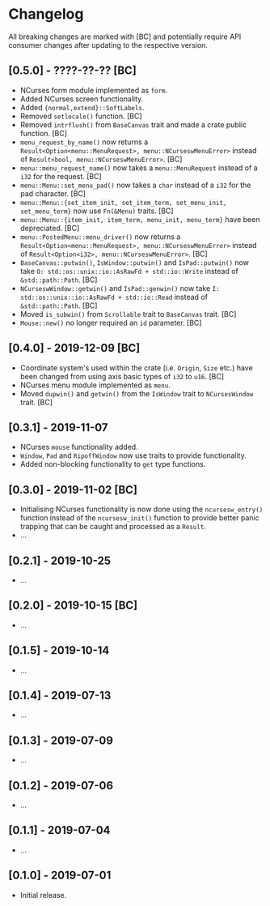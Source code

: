 # Changelog

All breaking changes are marked with [BC] and potentially require API consumer changes after updating to the respective version.

## [0.5.0] - ????-??-?? [BC]
- NCurses form module implemented as `form`.
- Added NCurses screen functionality.
- Added `{normal,extend}::SoftLabels`.
- Removed `setlocale()` function. [BC]
- Removed `intrflush()` from `BaseCanvas` trait and made a crate public function. [BC]
- `menu_request_by_name()` now returns a `Result<Option<menu::MenuRequest>, menu::NCurseswMenuError>` instead of `Result<bool, menu::NCurseswMenuError>`. [BC]
- `menu::menu_request_name()` now takes a `menu::MenuRequest` instead of a `i32` for the request. [BC]
- `menu::Menu::set_menu_pad()` now takes a `char` instead of a `i32` for the pad character. [BC]
- `menu::Menu::{set_item_init, set_item_term, set_menu_init, set_menu_term}` now use `Fn(&Menu)` traits. [BC]
- `menu::Menu::{item_init, item_term, menu_init, menu_term}` have been depreciated. [BC]
- `menu::PostedMenu::menu_driver()` now returns a `Result<Option<menu::MenuRequest>, menu::NCurseswMenuError>` instead of `Result<Option<i32>, menu::NCurseswMenuError>`. [BC]
- `BaseCanvas::putwin()`, `IsWindow::putwin()` and `IsPad::putwin()` now take `O: std::os::unix::io::AsRawFd + std::io::Write` instead of `&std::path::Path`. [BC]
- `NCurseswWindow::getwin()` and `IsPad::genwin()` now take `I: std::os::unix::io::AsRawFd + std::io::Read` instead of `&std::path::Path`. [BC]
- Moved `is_subwin()` from `Scrollable` trait to `BaseCanvas` trait. [BC]
- `Mouse::new()` no longer required an `id` parameter. [BC]

## [0.4.0] - 2019-12-09 [BC]
- Coordinate system's used within the crate (i.e. `Origin`, `Size` etc.) have been changed from using axis basic types of `i32` to `u16`. [BC]
- NCurses menu module implemented as `menu`.
- Moved `dupwin()` and `getwin()` from the `IsWindow` trait to `NCursesWindow` trait. [BC]

## [0.3.1] - 2019-11-07
- NCurses `mouse` functionality added.
- `Window`, `Pad` and `RipoffWindow` now use traits to provide functionality.
- Added non-blocking functionality to `get` type functions.

## [0.3.0] - 2019-11-02 [BC]
- Initialising NCurses functionality is now done using the `ncursesw_entry()` function instead of the `ncursesw_init()` function to provide better panic trapping that can be caught and processed as a `Result`.
- ...

## [0.2.1] - 2019-10-25
- ...

## [0.2.0] - 2019-10-15 [BC]
- ...

## [0.1.5] - 2019-10-14
- ...

## [0.1.4] - 2019-07-13
- ...

## [0.1.3] - 2019-07-09
- ...

## [0.1.2] - 2019-07-06
- ...

## [0.1.1] - 2019-07-04
- ...

## [0.1.0] - 2019-07-01
- Initial release.
